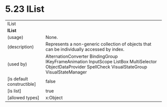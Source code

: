 <html dir="LTR" xmlns:mshelp="http://msdn.microsoft.com/mshelp" xmlns:ddue="http://ddue.schemas.microsoft.com/authoring/2003/5" xmlns:xlink="http://www.w3.org/1999/xlink" xmlns:tool="http://www.microsoft.com/tooltip">

<body>
 <input type="hidden" id="userDataCache" class="userDataStyle">
 <input type="hidden" id="hiddenScrollOffset">
 <img id="dropDownImage" style="display:none; height:0; width:0;" src="../local/drpdown.gif">
 <img id="dropDownHoverImage" style="display:none; height:0; width:0;" src="../local/drpdown_orange.gif">
 <img id="collapseImage" style="display:none; height:0; width:0;" src="../local/collapse.gif">
 <img id="expandImage" style="display:none; height:0; width:0;" src="../local/exp.gif">
 <img id="collapseAllImage" style="display:none; height:0; width:0;" src="../local/collall.gif">
 <img id="expandAllImage" style="display:none; height:0; width:0;" src="../local/expall.gif">
 <img id="copyImage" style="display:none; height:0; width:0;" src="../local/copycode.gif">
 <img id="copyHoverImage" style="display:none; height:0; width:0;" src="../local/copycodeHighlight.gif">
 <div id="header"><h1 class="heading">5.23 IList</h1></div>

 <div id="mainSection">
 <div id="mainBody">
 <div id="allHistory" class="saveHistory" onsave="saveAll()" onload="loadAll()"></div>
 <p xmlns:wsd="http://wsdev.schemas.microsoft.com/authoring/2008/2" xmlns:msxsl="urn:schemas-microsoft-com:xslt" xmlns:script="urn:script" xmlns:build="urn:build">
 </p>
 <div id="sectionSection0" class="section" name="collapseableSection">
 <content xmlns="http://ddue.schemas.microsoft.com/authoring/2003/5" xmlns:wsd="http://wsdev.schemas.microsoft.com/authoring/2008/2" xmlns:msxsl="urn:schemas-microsoft-com:xslt" xmlns:script="urn:script" xmlns:build="urn:build">
 </content>
 </div>
 <div id="sectionSection1" class="section" name="collapseableSection">
 <content xmlns="http://ddue.schemas.microsoft.com/authoring/2003/5" xmlns:wsd="http://wsdev.schemas.microsoft.com/authoring/2008/2" xmlns:msxsl="urn:schemas-microsoft-com:xslt" xmlns:script="urn:script" xmlns:build="urn:build">
 <table class="ProtocolAuthoredTable" xmlns="">
 <tr><td colspan="2">
<mshelp:link keywords="4c2bcd05-49d3-4bc8-a5b4-b3be1c24b282" tabindex="0">IList</mshelp:link> </td>
 </tr>
 <tr><td colspan="2">
 <b>
IList </b>
 </td>
 </tr>
 <tr><td><div class="indent0">(usage)</div></td>
 <td>None. </td>
 </tr>
 <tr><td><div class="indent0">(description)</div></td>
 <td>Represents a non-generic collection of objects that can be individually accessed by index. </td>
 </tr>
 <tr><td><div class="indent0">(used by)</div></td>
 <td><mshelp:link keywords="03da2d44-9cd2-4446-898d-b4e7799992bc" tabindex="0">AlternationConverter</mshelp:link> <mshelp:link keywords="675febc2-8709-4e5b-98bf-f8f9354c0caf" tabindex="0">BindingGroup</mshelp:link> <mshelp:link keywords="17a0de5d-5b25-46a2-a485-10dc9ff984d5" tabindex="0">IKeyFrameAnimation</mshelp:link> <mshelp:link keywords="85724f00-bf83-4bfe-920e-788ecae452eb" tabindex="0">InputScope</mshelp:link> <mshelp:link keywords="e3ccefd5-0e3e-4e54-b066-db32716e2075" tabindex="0">ListBox</mshelp:link> <mshelp:link keywords="9f2337ec-446b-4e9b-af22-b3146e72de19" tabindex="0">MultiSelector</mshelp:link> <mshelp:link keywords="e17941db-e948-4086-8131-3e7839e9d2e1" tabindex="0">ObjectDataProvider</mshelp:link> <mshelp:link keywords="cf0435f6-ae1e-46ec-8459-0b272383b536" tabindex="0">SpellCheck</mshelp:link> <mshelp:link keywords="5d66adf8-36e7-4b6b-b702-db6e1aaa7b66" tabindex="0">VisualStateGroup</mshelp:link> <mshelp:link keywords="ece1f943-898f-4447-9097-3cb1cf17d830" tabindex="0">VisualStateManager</mshelp:link> </td>
 </tr>
 <tr><td><div class="indent0">[is default constructible]</div></td>
 <td>false </td>
 </tr>
 <tr><td><div class="indent0">[is list]</div></td>
 <td>true </td>
 </tr>
 <tr><td><div class="indent0">[allowed types]</div></td>
 <td><mshelp:link keywords="86913f34-aa06-4c94-9f09-83936a822fd8" tabindex="0">x:Object</mshelp:link> </td>
 </tr>
</table>
 </content>
 </div>
 <!--[if gte IE 5]>
 <tool:tip element="languageFilterToolTip" avoidmouse="false"/>
 <![endif]-->
 </div>
 <a name="feedback"></a><span></span>
 </div>
</body></html>
